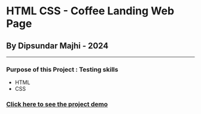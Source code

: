 # HTML CSS - Coffee Landing Web Page

## By Dipsundar Majhi - 2024

---

### Purpose of this Project : Testing skills

- HTML
- CSS

### [Click here to see the project demo]()
